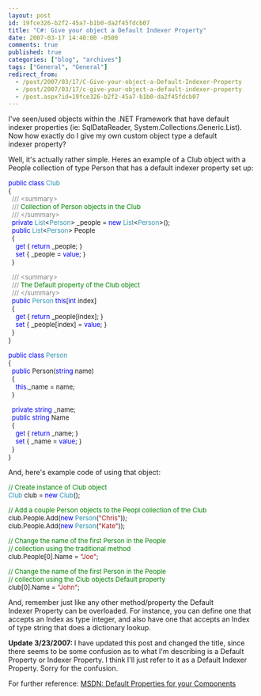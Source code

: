```yaml
---
layout: post
id: 19fce326-b2f2-45a7-b1b0-da2f45fdcb07
title: "C#: Give your object a Default Indexer Property"
date: 2007-03-17 14:40:00 -0500
comments: true
published: true
categories: ["blog", "archives"]
tags: ["General", "General"]
redirect_from: 
  - /post/2007/03/17/C-Give-your-object-a-Default-Indexer-Property
  - /post/2007/03/17/c-give-your-object-a-default-indexer-property
  - /post.aspx?id=19fce326-b2f2-45a7-b1b0-da2f45fdcb07
---
```

<!-- more -->
<P>I've seen/used objects within the .NET Framework that have default indexer&nbsp;properties (ie: SqlDataReader, System.Collections.Generic.List). Now how exactly do I give my own custom object type a default indexer&nbsp;property?</P>
<P>Well, it's actually rather simple. Heres an example of a Club object with a People collection of type Person that has a default indexer&nbsp;property set up:</P><FONT color=#0000ff size=2>
<P>public</FONT><FONT size=2> </FONT><FONT color=#0000ff size=2>class</FONT><FONT size=2> </FONT><FONT color=#2b91af size=2>Club<BR></FONT><FONT size=2>{<BR></FONT><FONT color=#808080 size=2>&nbsp; ///</FONT><FONT color=#008000 size=2> </FONT><FONT color=#808080 size=2>&lt;summary&gt;<BR></FONT><FONT color=#808080 size=2>&nbsp; ///</FONT><FONT color=#008000 size=2> Collection of Person objects in the Club<BR></FONT><FONT color=#808080 size=2>&nbsp; ///</FONT><FONT color=#008000 size=2> </FONT><FONT color=#808080 size=2>&lt;/summary&gt;<BR></FONT><FONT color=#0000ff size=2>&nbsp; private</FONT><FONT size=2> </FONT><FONT color=#2b91af size=2>List</FONT><FONT size=2>&lt;</FONT><FONT color=#2b91af size=2>Person</FONT><FONT size=2>&gt; _people = </FONT><FONT color=#0000ff size=2>new</FONT><FONT size=2> </FONT><FONT color=#2b91af size=2>List</FONT><FONT size=2>&lt;</FONT><FONT color=#2b91af size=2>Person</FONT><FONT size=2>&gt;();<BR></FONT><FONT color=#0000ff size=2>&nbsp; public</FONT><FONT size=2> </FONT><FONT color=#2b91af size=2>List</FONT><FONT size=2>&lt;</FONT><FONT color=#2b91af size=2>Person</FONT><FONT size=2>&gt; People<BR>&nbsp; {<BR></FONT><FONT color=#0000ff size=2>&nbsp;&nbsp;&nbsp; get</FONT><FONT size=2> { </FONT><FONT color=#0000ff size=2>return</FONT><FONT size=2> _people; }<BR></FONT><FONT color=#0000ff size=2>&nbsp;&nbsp;&nbsp; set</FONT><FONT size=2> { _people = </FONT><FONT color=#0000ff size=2>value</FONT><FONT size=2>; }<BR>&nbsp; }</P>
<P></FONT><FONT color=#808080 size=2>&nbsp; ///</FONT><FONT color=#008000 size=2> </FONT><FONT color=#808080 size=2>&lt;summary&gt;<BR></FONT><FONT color=#808080 size=2>&nbsp; ///</FONT><FONT color=#008000 size=2> The Default property of the Club object<BR></FONT><FONT color=#808080 size=2>&nbsp; ///</FONT><FONT color=#008000 size=2> </FONT><FONT color=#808080 size=2>&lt;/summary&gt;<BR></FONT><FONT color=#0000ff size=2>&nbsp; public</FONT><FONT size=2> </FONT><FONT color=#2b91af size=2>Person</FONT><FONT size=2> </FONT><FONT color=#0000ff size=2>this</FONT><FONT size=2>[</FONT><FONT color=#0000ff size=2>int</FONT><FONT size=2> index]<BR>&nbsp; {<BR></FONT><FONT color=#0000ff size=2>&nbsp;&nbsp; &nbsp;get</FONT><FONT size=2> { </FONT><FONT color=#0000ff size=2>return</FONT><FONT size=2> _people[index]; }<BR></FONT><FONT color=#0000ff size=2>&nbsp;&nbsp;&nbsp; set</FONT><FONT size=2> { _people[index] = </FONT><FONT color=#0000ff size=2>value</FONT><FONT size=2>; }<BR>&nbsp; }<BR>}</P>
<P></FONT><FONT color=#0000ff size=2>public</FONT><FONT size=2> </FONT><FONT color=#0000ff size=2>class</FONT><FONT size=2> </FONT><FONT color=#2b91af size=2>Person<BR></FONT><FONT size=2>{<BR></FONT><FONT color=#0000ff size=2>&nbsp; public</FONT><FONT size=2> Person(</FONT><FONT color=#0000ff size=2>string</FONT><FONT size=2> name)<BR>&nbsp; {<BR></FONT><FONT color=#0000ff size=2>&nbsp;&nbsp;&nbsp; this</FONT><FONT size=2>._name = name;<BR>&nbsp; }</P>
<P></FONT><FONT color=#0000ff size=2>&nbsp; private</FONT><FONT size=2> </FONT><FONT color=#0000ff size=2>string</FONT><FONT size=2> _name;<BR></FONT><FONT color=#0000ff size=2>&nbsp; public</FONT><FONT size=2> </FONT><FONT color=#0000ff size=2>string</FONT><FONT size=2> Name<BR>&nbsp; {<BR></FONT><FONT color=#0000ff size=2>&nbsp;&nbsp;&nbsp; get</FONT><FONT size=2> { </FONT><FONT color=#0000ff size=2>return</FONT><FONT size=2> _name; }<BR></FONT><FONT color=#0000ff size=2>&nbsp;&nbsp;&nbsp; set</FONT><FONT size=2> { _name = </FONT><FONT color=#0000ff size=2>value</FONT><FONT size=2>; }<BR>&nbsp; }<BR>}</P></FONT>
<P>And, here's example code of using that object:</P><FONT color=#008000 size=2>
<P>// Create instance of Club object<BR></FONT><FONT color=#2b91af size=2>Club</FONT><FONT size=2> club = </FONT><FONT color=#0000ff size=2>new</FONT><FONT size=2> </FONT><FONT color=#2b91af size=2>Club</FONT><FONT size=2>();</P>
<P></P>
<P></FONT><FONT color=#008000 size=2>// Add a couple Person objects to the Peopl collection of the Club<BR></FONT><FONT size=2>club.People.Add(</FONT><FONT color=#0000ff size=2>new</FONT><FONT size=2> </FONT><FONT color=#2b91af size=2>Person</FONT><FONT size=2>(</FONT><FONT color=#a31515 size=2>"Chris"</FONT><FONT size=2>));<BR>club.People.Add(</FONT><FONT color=#0000ff size=2>new</FONT><FONT size=2> </FONT><FONT color=#2b91af size=2>Person</FONT><FONT size=2>(</FONT><FONT color=#a31515 size=2>"Kate"</FONT><FONT size=2>));</P>
<P></FONT><FONT color=#008000 size=2>// Change the name of the first Person in the People<BR></FONT><FONT color=#008000 size=2>// collection using the traditional method<BR></FONT><FONT size=2>club.People[0].Name = </FONT><FONT color=#a31515 size=2>"Joe"</FONT><FONT size=2>;</P>
<P></FONT><FONT color=#008000 size=2>// Change the name of the first Person in the People<BR></FONT><FONT color=#008000 size=2>// collection using the Club objects Default property<BR></FONT><FONT size=2>club[0].Name = </FONT><FONT color=#a31515 size=2>"John"</FONT><FONT size=2>;</FONT></P>
<P>And, remember just like any other method/property the Default Indexer&nbsp;Property can be overloaded. For instance, you can define one that accepts an Index as type integer, and also have one that accepts an Index of type string that does a dictionary lookup.</P>
<P><STRONG>Update 3/23/2007: </STRONG>I have updated this post and changed the title, since there seems to be some confusion as to&nbsp;what I'm describing is a Default Property or Indexer Property. I think I'll just refer to it as a Default Indexer Property. Sorry for the confusion.</P>
<P>For further reference: <A href="http://msdn2.microsoft.com/en-us/library/2b6akew6(VS.71).aspx">MSDN: Default Properties for your Components</A></P>
